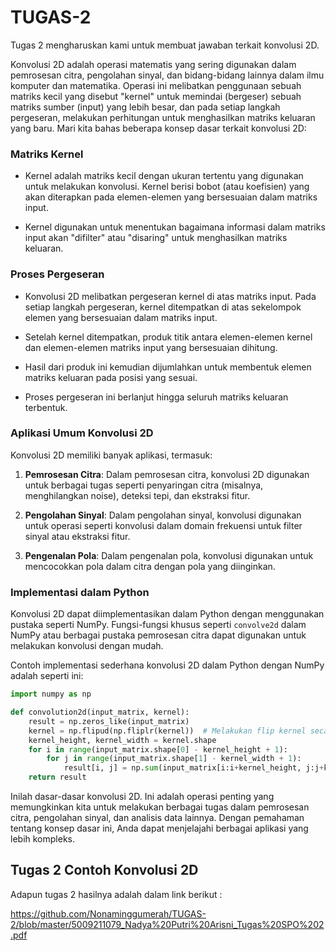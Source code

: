 # TUGAS-2

Tugas 2 mengharuskan kami untuk membuat jawaban terkait konvolusi 2D.

Konvolusi 2D adalah operasi matematis yang sering digunakan dalam pemrosesan citra, pengolahan sinyal, dan bidang-bidang lainnya dalam ilmu komputer dan matematika. Operasi ini melibatkan penggunaan sebuah matriks kecil yang disebut "kernel" untuk memindai (bergeser) sebuah matriks sumber (input) yang lebih besar, dan pada setiap langkah pergeseran, melakukan perhitungan untuk menghasilkan matriks keluaran yang baru. Mari kita bahas beberapa konsep dasar terkait konvolusi 2D:

### Matriks Kernel

- Kernel adalah matriks kecil dengan ukuran tertentu yang digunakan untuk melakukan konvolusi. Kernel berisi bobot (atau koefisien) yang akan diterapkan pada elemen-elemen yang bersesuaian dalam matriks input.

- Kernel digunakan untuk menentukan bagaimana informasi dalam matriks input akan "difilter" atau "disaring" untuk menghasilkan matriks keluaran.

### Proses Pergeseran

- Konvolusi 2D melibatkan pergeseran kernel di atas matriks input. Pada setiap langkah pergeseran, kernel ditempatkan di atas sekelompok elemen yang bersesuaian dalam matriks input.

- Setelah kernel ditempatkan, produk titik antara elemen-elemen kernel dan elemen-elemen matriks input yang bersesuaian dihitung.

- Hasil dari produk ini kemudian dijumlahkan untuk membentuk elemen matriks keluaran pada posisi yang sesuai.

- Proses pergeseran ini berlanjut hingga seluruh matriks keluaran terbentuk.

### Aplikasi Umum Konvolusi 2D

Konvolusi 2D memiliki banyak aplikasi, termasuk:

1. **Pemrosesan Citra**: Dalam pemrosesan citra, konvolusi 2D digunakan untuk berbagai tugas seperti penyaringan citra (misalnya, menghilangkan noise), deteksi tepi, dan ekstraksi fitur.

2. **Pengolahan Sinyal**: Dalam pengolahan sinyal, konvolusi digunakan untuk operasi seperti konvolusi dalam domain frekuensi untuk filter sinyal atau ekstraksi fitur.

3. **Pengenalan Pola**: Dalam pengenalan pola, konvolusi digunakan untuk mencocokkan pola dalam citra dengan pola yang diinginkan.

### Implementasi dalam Python

Konvolusi 2D dapat diimplementasikan dalam Python dengan menggunakan pustaka seperti NumPy. Fungsi-fungsi khusus seperti `convolve2d` dalam NumPy atau berbagai pustaka pemrosesan citra dapat digunakan untuk melakukan konvolusi dengan mudah.

Contoh implementasi sederhana konvolusi 2D dalam Python dengan NumPy adalah seperti ini:

```python
import numpy as np

def convolution2d(input_matrix, kernel):
    result = np.zeros_like(input_matrix)
    kernel = np.flipud(np.fliplr(kernel))  # Melakukan flip kernel secara vertikal dan horizontal
    kernel_height, kernel_width = kernel.shape
    for i in range(input_matrix.shape[0] - kernel_height + 1):
        for j in range(input_matrix.shape[1] - kernel_width + 1):
            result[i, j] = np.sum(input_matrix[i:i+kernel_height, j:j+kernel_width] * kernel)
    return result
```

Inilah dasar-dasar konvolusi 2D. Ini adalah operasi penting yang memungkinkan kita untuk melakukan berbagai tugas dalam pemrosesan citra, pengolahan sinyal, dan analisis data lainnya. Dengan pemahaman tentang konsep dasar ini, Anda dapat menjelajahi berbagai aplikasi yang lebih kompleks.


## Tugas 2 Contoh Konvolusi 2D

Adapun tugas 2 hasilnya adalah dalam link berikut :

https://github.com/Nonaminggumerah/TUGAS-2/blob/master/5009211079_Nadya%20Putri%20Arisni_Tugas%20SPO%202.pdf
